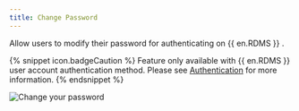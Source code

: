 ```yaml
---
title: Change Password
---
```

Allow users to modify their password for authenticating on {{ en.RDMS }} .  

{% snippet icon.badgeCaution %} 
Feature only available with {{ en.RDMS }} user account authentication method. Please see [Authentication](/server/web-interface/administration/configuration/server-settings/general/authentication/) for more information. 
{% endsnippet %}

![Change your password](/img/en/server/serverop4023.png)

 

